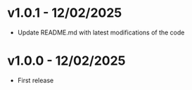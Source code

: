 # v1.0.1 - 12/02/2025
* Update README.md with latest modifications of the code
# v1.0.0 - 12/02/2025
* First release